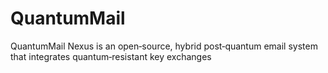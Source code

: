 # QuantumMail
QuantumMail Nexus is an open‑source, hybrid post‑quantum email system that integrates quantum‑resistant key exchanges 
